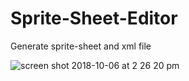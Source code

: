 # Sprite-Sheet-Editor
Generate sprite-sheet and xml file


![screen shot 2018-10-06 at 2 26 20 pm](https://user-images.githubusercontent.com/12136571/46569830-65719080-c978-11e8-96d7-c696c4042ec3.png)
